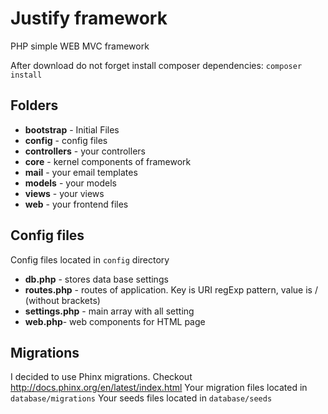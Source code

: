 # Justify framework
PHP simple WEB MVC framework

After download do not forget install composer dependencies:
`composer install`

## Folders
* **bootstrap** - Initial Files
* **config** - config files
* **controllers** - your controllers
* **core** - kernel components of framework
* **mail** - your email templates
* **models** - your models
* **views** - your views
* **web** - your frontend files

## Config files
Config files located in `config` directory
* **db.php** - stores data base settings
* **routes.php** - routes of application. Key is URI regExp pattern, value is <controller>/<action> (without brackets)
* **settings.php** - main array with all setting
* **web.php**- web components for HTML page

## Migrations
I decided to use Phinx migrations. Checkout <http://docs.phinx.org/en/latest/index.html>
Your migration files located in `database/migrations`
Your seeds files located in `database/seeds`
